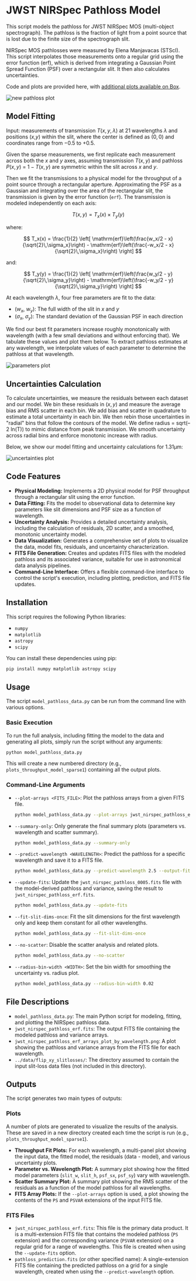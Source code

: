 # JWST NIRSpec Pathloss Model

This script models the pathloss for JWST NIRSpec MOS (multi-object spectrograph). The pathloss is the fraction of light from a point source that is lost due to the finite size of the spectrograph slit.

NIRSpec MOS pathlosses were measured by Elena Manjavacas (STScI). This script interpolates those measurements onto a regular grid using the error function (erf), which is derived from integrating a Gaussian Point Spread Function (PSF) over a rectangular slit. It then also calculates uncertainties.

Code and plots are provided here, with
[additional plots available on Box](https://stsci.box.com/v/NIRSpec-MOS-pathloss-interp).

![new pathloss plot](plots/jwst_nirspec_pathloss_erf_plot.png)

## Model Fitting

Input: measurements of transmission $T(x,y,\lambda)$
at 21 wavelengths $\lambda$ and positions ($x$,$y$) within the slit,
where the center is defined as $(0,0)$ and coordinates range from $-0.5$ to $+0.5$.

Given the sparse measurements, we first replicate each measurement across both the $x$ and $y$ axes, assuming transmission $T(x,y)$ and pathloss $P(x,y)$ = $1-T(x,y)$ are symmetric within the slit across $x$ and $y$.

Then we fit the transmissions to a physical model for the throughput of a point source through a rectangular aperture. Approximating the PSF as a Gaussian and integrating over the area of the rectangular slit, the transmission is given by the error function (`erf`). The transmission is modeled independently on each axis:

$$
T(x,y) = T_x(x) \times T_y(y)
$$

where:

$$
T_x(x) = \frac{1}{2} \left[ \mathrm{erf}\left(\frac{w_x/2 - x}{\sqrt{2}\,\sigma_x}\right) - \mathrm{erf}\left(\frac{-w_x/2 - x}{\sqrt{2}\,\sigma_x}\right) \right]
$$

and:

$$
T_y(y) = \frac{1}{2} \left[ \mathrm{erf}\left(\frac{w_y/2 - y}{\sqrt{2}\,\sigma_y}\right) - \mathrm{erf}\left(\frac{-w_y/2 - y}{\sqrt{2}\,\sigma_y}\right) \right]
$$

At each wavelength $\lambda$, four free parameters are fit to the data:
*   ($w_x$, $w_y$): The full width of the slit in $x$ and $y$
*   ($\sigma_x$, $\sigma_y$): The standard deviation of the Gaussian PSF in each direction

We find our best fit parameters increase roughly monotonically with wavelength (with a few small deviations and without enforcing that). We tabulate these values and plot them below. To extract pathloss estimates at any wavelength, we interpolate values of each parameter to determine the pathloss at that wavelength.

![parameters plot](plots/model_parameters_vs_wavelength.png)


## Uncertainties Calculation

To calculate uncertainties, we measure the residuals between each dataset and our model.
We bin these residuals in $(x,y)$ and measure the average bias and RMS scatter in each bin.
We add bias and scatter in quadrature to estimate a total uncertainty in each bin.
We then rebin those uncertainties in "radial" bins that follow the contours of the model.
We define radius = sqrt(–2 ln(T)) to mimic distance from peak transmission.
We smooth uncertainty across radial bins and enforce monotonic increase with radius.

Below, we show our model fitting and uncertainty calculations for 1.31µm:

![uncertainties plot](plots/model_erf_uncertainties_1.31um.png)

## Code Features

*   **Physical Modeling:** Implements a 2D physical model for PSF throughput through a rectangular slit using the error function.
*   **Data Fitting:** Fits the model to observational data to determine key parameters like slit dimensions and PSF size as a function of wavelength.
*   **Uncertainty Analysis:** Provides a detailed uncertainty analysis, including the calculation of residuals, 2D scatter, and a smoothed, monotonic uncertainty model.
*   **Data Visualization:** Generates a comprehensive set of plots to visualize the data, model fits, residuals, and uncertainty characterization.
*   **FITS File Generation:** Creates and updates FITS files with the modeled pathloss and its associated variance, suitable for use in astronomical data analysis pipelines.
*   **Command-Line Interface:** Offers a flexible command-line interface to control the script's execution, including plotting, prediction, and FITS file updates.

## Installation

This script requires the following Python libraries:

*   `numpy`
*   `matplotlib`
*   `astropy`
*   `scipy`

You can install these dependencies using pip:

```bash
pip install numpy matplotlib astropy scipy
```

## Usage

The script `model_pathloss_data.py` can be run from the command line with various options.

### Basic Execution

To run the full analysis, including fitting the model to the data and generating all plots, simply run the script without any arguments:

```bash
python model_pathloss_data.py
```

This will create a new numbered directory (e.g., `plots_throughput_model_sparse1`) containing all the output plots.

### Command-Line Arguments

*   `--plot-arrays <FITS_FILE>`: Plot the pathloss arrays from a given FITS file.
    ```bash
    python model_pathloss_data.py --plot-arrays jwst_nirspec_pathloss_erf.fits
    ```

*   `--summary-only`: Only generate the final summary plots (parameters vs. wavelength and scatter summary).
    ```bash
    python model_pathloss_data.py --summary-only
    ```

*   `--predict-wavelength <WAVELENGTH>`: Predict the pathloss for a specific wavelength and save it to a FITS file.
    ```bash
    python model_pathloss_data.py --predict-wavelength 2.5 --output-fits prediction.fits
    ```

*   `--update-fits`: Update the `jwst_nirspec_pathloss_0005.fits` file with the model-derived pathloss and variance, saving the result to `jwst_nirspec_pathloss_erf.fits`.
    ```bash
    python model_pathloss_data.py --update-fits
    ```

*   `--fit-slit-dims-once`: Fit the slit dimensions for the first wavelength only and keep them constant for all other wavelengths.
    ```bash
    python model_pathloss_data.py --fit-slit-dims-once
    ```

*   `--no-scatter`: Disable the scatter analysis and related plots.
    ```bash
    python model_pathloss_data.py --no-scatter
    ```

*   `--radius-bin-width <WIDTH>`: Set the bin width for smoothing the uncertainty vs. radius plot.
    ```bash
    python model_pathloss_data.py --radius-bin-width 0.02
    ```

## File Descriptions

*   `model_pathloss_data.py`: The main Python script for modeling, fitting, and plotting the NIRSpec pathloss data.
*   `jwst_nirspec_pathloss_erf.fits`: The output FITS file containing the modeled pathloss and variance arrays.
*   `jwst_nirspec_pathloss_erf_arrays_plot_by_wavelength.png`: A plot showing the pathloss and variance arrays from the FITS file for each wavelength.
*   `../data/flip_xy_slitlosses/`: The directory assumed to contain the input slit-loss data files (not included in this directory).


## Outputs

The script generates two main types of outputs:

### Plots

A number of plots are generated to visualize the results of the analysis. These are saved in a new directory created each time the script is run (e.g., `plots_throughput_model_sparse1`).

*   **Throughput Fit Plots:** For each wavelength, a multi-panel plot showing the input data, the fitted model, the residuals (data - model), and various uncertainty plots.
*   **Parameter vs. Wavelength Plot:** A summary plot showing how the fitted model parameters (`slit_w`, `slit_h`, `psf_sx`, `psf_sy`) vary with wavelength.
*   **Scatter Summary Plot:** A summary plot showing the RMS scatter of the residuals as a function of the model pathloss for all wavelengths.
*   **FITS Array Plots:** If the `--plot-arrays` option is used, a plot showing the contents of the `PS` and `PSVAR` extensions of the input FITS file.

### FITS Files

*   `jwst_nirspec_pathloss_erf.fits`: This file is the primary data product. It is a multi-extension FITS file that contains the modeled pathloss (`PS` extension) and the corresponding variance (`PSVAR` extension) on a regular grid for a range of wavelengths. This file is created when using the `--update-fits` option.
*   `pathloss_prediction.fits` (or other specified name): A single-extension FITS file containing the predicted pathloss on a grid for a single wavelength, created when using the `--predict-wavelength` option.
